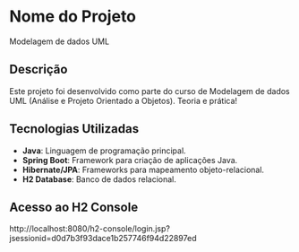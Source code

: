# Nome do Projeto
Modelagem de dados UML

## Descrição
Este projeto foi desenvolvido como parte do curso de Modelagem de dados UML (Análise e Projeto Orientado a Objetos). Teoria e prática! 

## Tecnologias Utilizadas
- **Java**: Linguagem de programação principal.
- **Spring Boot**: Framework para criação de aplicações Java.
- **Hibernate/JPA**: Frameworks para mapeamento objeto-relacional.
- **H2 Database**: Banco de dados relacional.

## Acesso ao H2 Console
http://localhost:8080/h2-console/login.jsp?jsessionid=d0d7b3f93dace1b257746f94d22897ed
